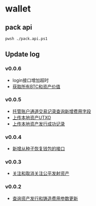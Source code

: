# wallet

## pack api

```bash
pwsh ./pack.api.ps1
```

## Update log

### v0.0.6
- login接口增加超时
- [获取所有BTC和资产价值](https://bitlong.gitbook.io/api-doc#id-202489-112258-huo-qu-suo-you-btc-he-zi-chan-jia-zhi)

### v0.0.5

- [托管账户通道交易记录查询新增费用字段](https://app.gitbook.com/o/YKwEeYmlIe2KJGpL2TiX/s/nQHIKw00nyi8RS189Cfp/trade/custodyaccount)
- [上传本地资产UTXO](https://bitlong.gitbook.io/api-doc#id-202482-172842-shang-chuan-ben-di-zi-chan-utxo)
- [上传本地资产发行成功记录](https://bitlong.gitbook.io/api-doc#id-202482-172829-shang-chuan-ben-di-zi-chan-fa-xing-cheng-gong-ji-lu)

### v0.0.4

- [新增从种子恢复钱包的接口](https://seven-liquors-doc.gitbook.io/btlapi-1/wallet/recoverwallet)


### v0.0.3

- [关注和取消关注公平发射资产](https://bitlong.gitbook.io/api-doc#id-202482-084610-guan-zhu-he-qu-xiao-guan-zhu-gong-ping-fa-she-zi-chan)

### v0.0.2 

- [查询资产发行和铸造费用参数更新](https://bitlong.gitbook.io/api-doc#id-202481-141909-cha-xun-zi-chan-fa-xing-he-zhu-zao-fei-yong-can-shu-geng-xin)

